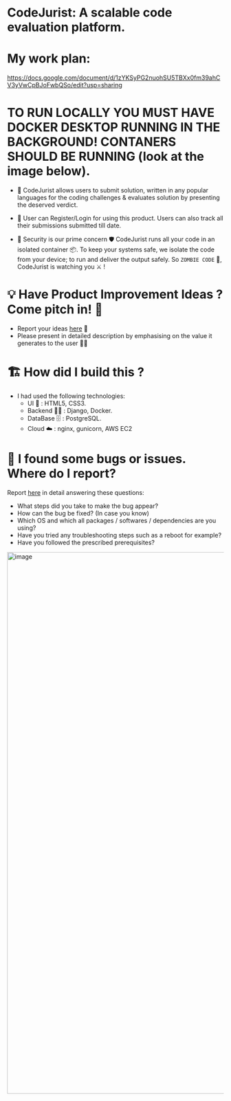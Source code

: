 # CodeJurist: A scalable code evaluation platform. 

# My work plan:
https://docs.google.com/document/d/1zYKSyPG2nuohSU5TBXx0fm39ahCV3yVwCpBJoFwbQSo/edit?usp=sharing

# TO RUN LOCALLY YOU MUST HAVE DOCKER DESKTOP RUNNING IN THE BACKGROUND! CONTANERS SHOULD BE RUNNING (look at the image below).
  
- :pushpin: CodeJurist allows users to submit solution, written in any popular languages for the coding challenges & evaluates solution by presenting the               deserved verdict.

- :pushpin: User can Register/Login for using this product. Users can also track all their submissions submitted till date.

- :pushpin: Security is our prime concern :shield: CodeJurist runs all your code in an isolated container :package:.
            To keep your systems safe, we isolate the code from your device; to run and deliver the output safely.
            So `ZOMBIE CODE` :zombie:, CodeJurist is watching you :crossed_swords: !
            
            
# :bulb: Have Product Improvement Ideas ? Come pitch in! :bouquet: 

- Report your ideas [here](https://github.com/urstrulykkr/CodeJurist/issues) :memo:
- Please present in detailed description by emphasising on the value it generates to the user :surfing_man: 



# :building_construction: How did I build this ?

-  I had used the following technologies:
    - UI :art: : HTML5, CSS3.
    - Backend :mechanic: : Django, Docker.
    - DataBase :file_cabinet: : PostgreSQL.
    - Cloud :cloud: : nginx, gunicorn, AWS EC2


# :memo: I found some bugs or issues. Where do I report?

Report [here](https://github.com/urstrulykkr/CodeJurist/issues) in detail answering these questions:

-   What steps did you take to make the bug appear?
-   How can the bug be fixed? (In case you know)
-   Which OS and which all packages / softwares / dependencies are you using?
-   Have you tried any troubleshooting steps such as a reboot for example?
-   Have you followed the prescribed prerequisites?



<img width="1261" alt="image" src="https://github.com/urstrulykkr/CodeJurist/assets/42496280/0d7521cc-7c3f-4d8d-a623-16387ef5f2fa">
